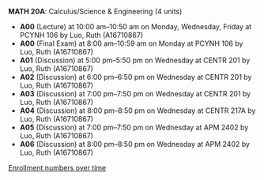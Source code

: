 **MATH 20A**: Calculus/Science & Engineering (4 units)

- **A00** (Lecture) at 10:00 am–10:50 am on Monday, Wednesday, Friday at PCYNH 106 by Luo, Ruth (A16710867)
- **A00** (Final Exam) at 8:00 am–10:59 am on Monday at PCYNH 106 by Luo, Ruth (A16710867)
- **A01** (Discussion) at 5:00 pm–5:50 pm on Wednesday at CENTR 201 by Luo, Ruth (A16710867)
- **A02** (Discussion) at 6:00 pm–6:50 pm on Wednesday at CENTR 201 by Luo, Ruth (A16710867)
- **A03** (Discussion) at 7:00 pm–7:50 pm on Wednesday at CENTR 201 by Luo, Ruth (A16710867)
- **A04** (Discussion) at 8:00 pm–8:50 pm on Wednesday at CENTR 217A by Luo, Ruth (A16710867)
- **A05** (Discussion) at 7:00 pm–7:50 pm on Wednesday at APM 2402 by Luo, Ruth (A16710867)
- **A06** (Discussion) at 8:00 pm–8:50 pm on Wednesday at APM 2402 by Luo, Ruth (A16710867)

[Enrollment numbers over time](./MATH20A.tsv)

